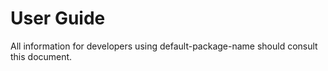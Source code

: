 # User Guide

All information for developers using default-package-name should consult this document.
